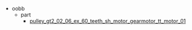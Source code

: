 * oobb
  * part
    * [pulley_gt2_02_06_ex_60_teeth_sh_motor_gearmotor_tt_motor_01](oobb/part/pulley_gt2_02_06_ex_60_teeth_sh_motor_gearmotor_tt_motor_01)

